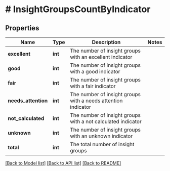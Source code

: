 # # InsightGroupsCountByIndicator

## Properties

Name | Type | Description | Notes
------------ | ------------- | ------------- | -------------
**excellent** | **int** | The number of insight groups with an excellent indicator |
**good** | **int** | The number of insight groups with a good indicator |
**fair** | **int** | The number of insight groups with a fair indicator |
**needs_attention** | **int** | The number of insight groups with a needs attention indicator |
**not_calculated** | **int** | The number of insight groups with a not calculated indicator |
**unknown** | **int** | The number of insight groups with an unknown indicator |
**total** | **int** | The total number of insight groups |

[[Back to Model list]](../../README.md#models) [[Back to API list]](../../README.md#endpoints) [[Back to README]](../../README.md)
